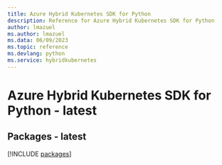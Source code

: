 ```yaml
---
title: Azure Hybrid Kubernetes SDK for Python
description: Reference for Azure Hybrid Kubernetes SDK for Python
author: lmazuel
ms.author: lmazuel
ms.data: 06/09/2023
ms.topic: reference
ms.devlang: python
ms.service: hybridkubernetes
---
```

# Azure Hybrid Kubernetes SDK for Python - latest
## Packages - latest
[!INCLUDE [packages](hybrid-kubernetes-index.md)]